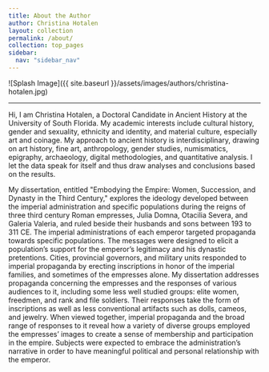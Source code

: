 ```yaml
---
title: About the Author
author: Christina Hotalen
layout: collection
permalink: /about/
collection: top_pages
sidebar:
  nav: "sidebar_nav"
---
```


![Splash Image]({{ site.baseurl }}/assets/images/authors/christina-hotalen.jpg)

---

Hi, I am Christina Hotalen, a Doctoral Candidate in Ancient History at the University of South Florida. My academic interests include cultural history, gender and sexuality, ethnicity and identity, and material culture, especially art and coinage. My approach to ancient history is interdisciplinary, drawing on art history, fine art, anthropology, gender studies, numismatics, epigraphy, archaeology, digital methodologies, and quantitative analysis. I let the data speak for itself and thus draw analyses and conclusions based on the results.

My dissertation, entitled "Embodying the Empire: Women, Succession, and Dynasty in the Third Century," explores the ideology developed between the imperial administration and specific populations during the reigns of three third century Roman empresses, Julia Domna, Otacilia Severa, and Galeria Valeria, and ruled beside their husbands and sons between 193 to 311 CE. The imperial administrations of each emperor targeted propaganda towards specific populations. The messages were designed to elicit a population’s support for the emperor’s legitimacy and his dynastic pretentions. Cities, provincial governors, and military units responded to imperial propaganda by erecting inscriptions in honor of the imperial families, and sometimes of the empresses alone. My dissertation addresses propaganda concerning the empresses and the responses of various audiences to it, including some less well studied groups: elite women, freedmen, and rank and file soldiers. Their responses take the form of inscriptions as well as less conventional artifacts such as dolls, cameos, and jewelry. When viewed together, imperial propaganda and the broad range of responses to it reveal how a variety of diverse groups employed the empresses’ images to create a sense of membership and participation in the empire. Subjects were expected to embrace the administration’s narrative in order to have meaningful political and personal relationship with the emperor.

